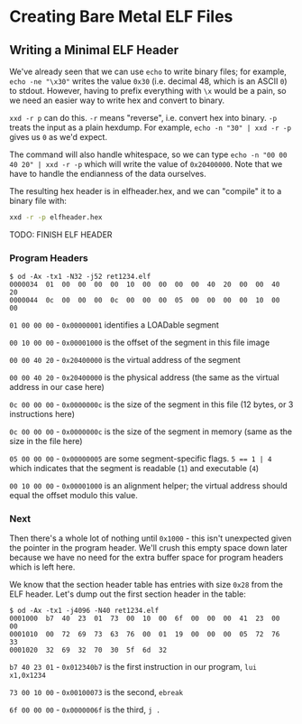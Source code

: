 # Creating Bare Metal ELF Files

## Writing a Minimal ELF Header

We've already seen that we can use `echo` to write binary files; for example, `echo -ne "\x30"` writes the value `0x30` (i.e. decimal 48, which is an ASCII `0`) to stdout. However, having to prefix everything with `\x` would be a pain, so we need an easier way to write hex and convert to binary.

`xxd -r p` can do this. `-r` means "reverse", i.e. convert hex into binary. `-p` treats the input as a plain hexdump. For example, `echo -n "30" | xxd -r -p` gives us `0` as we'd expect.

The command will also handle whitespace, so we can type `echo -n "00 00 40 20" | xxd -r -p` which will write the value of `0x20400000`. Note that we have to handle the endianness of the data ourselves.

The resulting hex header is in elfheader.hex, and we can "compile" it to a binary file with:

```bash
xxd -r -p elfheader.hex
```

TODO: FINISH ELF HEADER

### Program Headers

```text
$ od -Ax -tx1 -N32 -j52 ret1234.elf
0000034  01  00  00  00  00  10  00  00  00  00  40  20  00  00  40  20
0000044  0c  00  00  00  0c  00  00  00  05  00  00  00  00  10  00  00
```

`01 00 00 00` - `0x00000001` identifies a LOADable segment

`00 10 00 00` - `0x00001000` is the offset of the segment in this file image

`00 00 40 20` - `0x20400000` is the virtual address of the segment

`00 00 40 20` - `0x20400000` is the physical address (the same as the virtual address in our case here)

`0c 00 00 00` - `0x0000000c` is the size of the segment in this file (12 bytes, or 3 instructions here)

`0c 00 00 00` - `0x0000000c` is the size of the segment in memory (same as the size in the file here)

`05 00 00 00` - `0x00000005` are some segment-specific flags. `5 == 1 | 4` which indicates that the segment is readable (`1`) and executable (`4`)

`00 10 00 00` - `0x00001000` is an alignment helper; the virtual address should equal the offset modulo this value.

### Next

Then there's a whole lot of nothing until `0x1000` - this isn't unexpected given the pointer in the program header. We'll crush this empty space down later because we have no need for the extra buffer space for program headers which is left here.

We know that the section header table has entries with size `0x28` from the ELF header. Let's dump out the first section header in the table:

```text
$ od -Ax -tx1 -j4096 -N40 ret1234.elf
0001000  b7  40  23  01  73  00  10  00  6f  00  00  00  41  23  00  00
0001010  00  72  69  73  63  76  00  01  19  00  00  00  05  72  76  33
0001020  32  69  32  70  30  5f  6d  32
```

`b7 40 23 01` - `0x012340b7` is the first instruction in our program, `lui x1,0x1234`

`73 00 10 00` - `0x00100073` is the second, `ebreak`

`6f 00 00 00` - `0x0000006f` is the third, `j .`